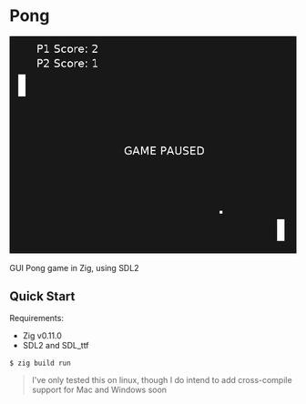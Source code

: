 # Pong

![screenshot](./screenshot.png)

GUI Pong game in Zig, using SDL2

## Quick Start

Requirements:

- Zig v0.11.0
- SDL2 and SDL_ttf

```console
$ zig build run
```

> I've only tested this on linux, though I do intend to add cross-compile support for Mac and Windows soon
